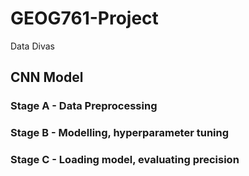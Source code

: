 # GEOG761-Project
Data Divas

## CNN Model
### Stage A - Data Preprocessing
### Stage B - Modelling, hyperparameter tuning
### Stage C - Loading model, evaluating precision
